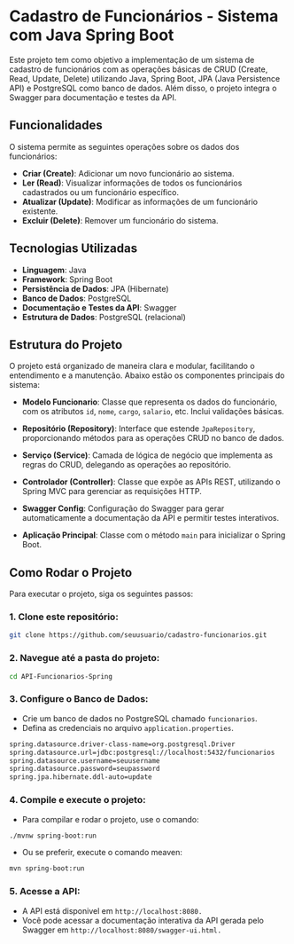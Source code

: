 # Cadastro de Funcionários - Sistema com Java Spring Boot

Este projeto tem como objetivo a implementação de um sistema de cadastro de funcionários com as operações básicas de CRUD (Create, Read, Update, Delete) utilizando Java, Spring Boot, JPA (Java Persistence API) e PostgreSQL como banco de dados. Além disso, o projeto integra o Swagger para documentação e testes da API.

## Funcionalidades

O sistema permite as seguintes operações sobre os dados dos funcionários:

- **Criar (Create)**: Adicionar um novo funcionário ao sistema.
- **Ler (Read)**: Visualizar informações de todos os funcionários cadastrados ou um funcionário específico.
- **Atualizar (Update)**: Modificar as informações de um funcionário existente.
- **Excluir (Delete)**: Remover um funcionário do sistema.

## Tecnologias Utilizadas

- **Linguagem**: Java
- **Framework**: Spring Boot
- **Persistência de Dados**: JPA (Hibernate)
- **Banco de Dados**: PostgreSQL
- **Documentação e Testes da API**: Swagger
- **Estrutura de Dados**: PostgreSQL (relacional)

## Estrutura do Projeto

O projeto está organizado de maneira clara e modular, facilitando o entendimento e a manutenção. Abaixo estão os componentes principais do sistema:

- **Modelo Funcionario**: Classe que representa os dados do funcionário, com os atributos `id`, `nome`, `cargo`, `salario`, etc. Inclui validações básicas.
  
- **Repositório (Repository)**: Interface que estende `JpaRepository`, proporcionando métodos para as operações CRUD no banco de dados.
  
- **Serviço (Service)**: Camada de lógica de negócio que implementa as regras do CRUD, delegando as operações ao repositório.

- **Controlador (Controller)**: Classe que expõe as APIs REST, utilizando o Spring MVC para gerenciar as requisições HTTP.

- **Swagger Config**: Configuração do Swagger para gerar automaticamente a documentação da API e permitir testes interativos.

- **Aplicação Principal**: Classe com o método `main` para inicializar o Spring Boot.

## Como Rodar o Projeto

Para executar o projeto, siga os seguintes passos:

### 1. Clone este repositório:

```bash
git clone https://github.com/seuusuario/cadastro-funcionarios.git
```

### 2. Navegue até a pasta do projeto:

```bash
cd API-Funcionarios-Spring
```

### 3. Configure o Banco de Dados:

- Crie um banco de dados no PostgreSQL chamado `funcionarios`.
- Defina as credenciais no arquivo `application.properties`.

```bash
spring.datasource.driver-class-name=org.postgresql.Driver
spring.datasource.url=jdbc:postgresql://localhost:5432/funcionarios
spring.datasource.username=seuusername
spring.datasource.password=seupassword
spring.jpa.hibernate.ddl-auto=update
```

### 4. Compile e execute o projeto:

- Para compilar e rodar o projeto, use o comando:

```bash
./mvnw spring-boot:run
```

- Ou se preferir, execute o comando meaven:

```bash
mvn spring-boot:run
```

### 5. Acesse a API:

- A API está disponivel em `http://localhost:8080.`
- Você pode acessar a documentação interativa da API gerada pelo Swagger em `http://localhost:8080/swagger-ui.html.`


